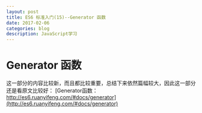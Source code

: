 ```yaml
---
layout: post
title: ES6 标准入门(15)--Generator 函数   
date: 2017-02-06
categories: blog
description: JavaScript学习
---
```


# Generator 函数

这一部分的内容比较新，而且都比较重要，总结下来依然篇幅较大，因此这一部分还是看原文比较好：
[Generator函数：http://es6.ruanyifeng.com/#docs/generator](http://es6.ruanyifeng.com/#docs/generator)